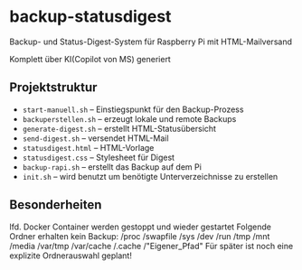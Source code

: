 # backup-statusdigest
Backup- und Status-Digest-System für Raspberry Pi mit HTML-Mailversand

Komplett über KI(Copilot von MS) generiert

## Projektstruktur
- `start-manuell.sh` – Einstiegspunkt für den Backup-Prozess
- `backuperstellen.sh` – erzeugt lokale und remote Backups
- `generate-digest.sh` – erstellt HTML-Statusübersicht
- `send-digest.sh` – versendet HTML-Mail
- `statusdigest.html` – HTML-Vorlage
- `statusdigest.css` – Stylesheet für Digest
- `backup-rapi.sh` – erstellt das Backup auf dem Pi
- `init.sh` – wird benutzt um benötigte Unterverzeichnisse zu erstellen

## Besonderheiten
lfd. Docker Container werden gestoppt und wieder gestartet
Folgende Ordner erhalten kein Backup: 
/proc /swapfile /sys /dev /run /tmp /mnt /media /var/tmp /var/cache /.cache /"Eigener_Pfad" 
Für später ist noch eine explizite Ordnerauswahl geplant! 

